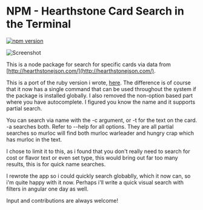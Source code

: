 NPM - Hearthstone Card Search in the Terminal
==============
[![npm version](https://badge.fury.io/js/hs-card-search.svg)](http://badge.fury.io/js/hs-card-search)

![Screenshot](http://i.imgur.com/JCWUOvJ.png)

This is a node package for search for specific cards via data from [http://hearthstonejson.com/](http://hearthstonejson.com/).

This is a port of the ruby version i wrote, [here](https://github.com/Dervisevic/hs-card-search). The difference is of course that it now has a single command that can be used throughout the system if the package is installed globally. I also removed the non-option based part where you have autocomplete. I figured you know the name and it supports partial search.

You can search via name with the -c argument, or -t for the text on the card. -a searches both. Refer to --help for all options. They are all partial searches so murloc will find both murloc warleader and hungry crap which has murloc in the text.

I chose to limit it to this, as i found that you don't really need to search for cost or flavor text or even set type, this would bring out far too many results, this is for quick name searches.

I rewrote the app so i could quickly search globablly, which it now can, so i'm quite happy with it now. Perhaps i'll write a quick visual search with filters in angular one day as well.

Input and contributions are always welcome!
